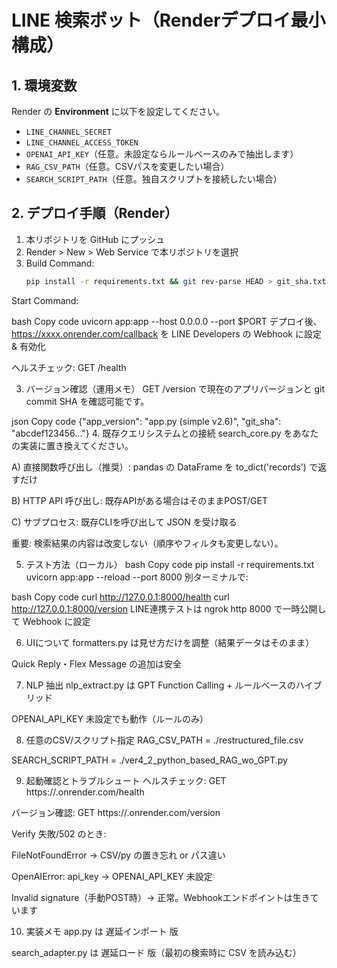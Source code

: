 # LINE 検索ボット（Renderデプロイ最小構成）

## 1. 環境変数
Render の **Environment** に以下を設定してください。

- `LINE_CHANNEL_SECRET`
- `LINE_CHANNEL_ACCESS_TOKEN`
- `OPENAI_API_KEY`（任意。未設定ならルールベースのみで抽出します）
- `RAG_CSV_PATH`（任意。CSVパスを変更したい場合）
- `SEARCH_SCRIPT_PATH`（任意。独自スクリプトを接続したい場合）

## 2. デプロイ手順（Render）
1. 本リポジトリを GitHub にプッシュ
2. Render > New > Web Service で本リポジトリを選択
3. Build Command:  
   ```bash
   pip install -r requirements.txt && git rev-parse HEAD > git_sha.txt
Start Command:

bash
Copy code
uvicorn app:app --host 0.0.0.0 --port $PORT
デプロイ後、https://xxxx.onrender.com/callback を LINE Developers の Webhook に設定 & 有効化

ヘルスチェック: GET /health

3. バージョン確認（運用メモ）
GET /version で現在のアプリバージョンと git commit SHA を確認可能です。

json
Copy code
{"app_version": "app.py (simple v2.6)", "git_sha": "abcdef123456..."}
4. 既存クエリシステムとの接続
search_core.py をあなたの実装に置き換えてください。

A) 直接関数呼び出し（推奨）: pandas の DataFrame を to_dict('records') で返すだけ

B) HTTP API 呼び出し: 既存APIがある場合はそのままPOST/GET

C) サブプロセス: 既存CLIを呼び出して JSON を受け取る

重要: 検索結果の内容は改変しない（順序やフィルタも変更しない）。

5. テスト方法（ローカル）
bash
Copy code
pip install -r requirements.txt
uvicorn app:app --reload --port 8000
別ターミナルで:

bash
Copy code
curl http://127.0.0.1:8000/health
curl http://127.0.0.1:8000/version
LINE連携テストは ngrok http 8000 で一時公開して Webhook に設定

6. UIについて
formatters.py は見せ方だけを調整（結果データはそのまま）

Quick Reply・Flex Message の追加は安全

7. NLP 抽出
nlp_extract.py は GPT Function Calling + ルールベースのハイブリッド

OPENAI_API_KEY 未設定でも動作（ルールのみ）

8. 任意のCSV/スクリプト指定
RAG_CSV_PATH = ./restructured_file.csv

SEARCH_SCRIPT_PATH = ./ver4_2_python_based_RAG_wo_GPT.py

9. 起動確認とトラブルシュート
ヘルスチェック:
GET https://<your-app>.onrender.com/health

バージョン確認:
GET https://<your-app>.onrender.com/version

Verify 失敗/502 のとき:

FileNotFoundError → CSV/py の置き忘れ or パス違い

OpenAIError: api_key → OPENAI_API_KEY 未設定

Invalid signature（手動POST時）→ 正常。Webhookエンドポイントは生きています

10. 実装メモ
app.py は 遅延インポート 版

search_adapter.py は 遅延ロード 版（最初の検索時に CSV を読み込む）